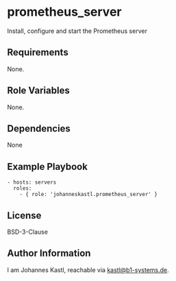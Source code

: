 prometheus_server
=========

Install, configure and start the Prometheus server

Requirements
------------

None.

Role Variables
--------------

None.

Dependencies
------------

None

Example Playbook
----------------

    - hosts: servers
      roles:
        - { role: 'johanneskastl.prometheus_server' }

License
-------

BSD-3-Clause

Author Information
------------------

I am Johannes Kastl, reachable via kastl@b1-systems.de.
